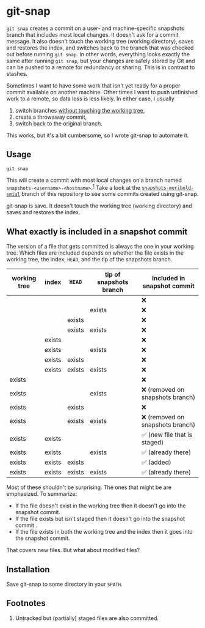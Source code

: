 # git-snap

`git snap` creates a commit on a user- and machine-specific snapshots branch that includes
most local changes.  It doesn't ask for a commit message.  It also doesn't touch the
working tree (working directory), saves and restores the index, and switches back to the
branch that was checked out before running `git snap`.  In other words, everything looks
exactly the same after running `git snap`, but your changes are safely stored by Git and
can be pushed to a remote for redundancy or sharing.  This is in contrast to stashes.

Sometimes I want to have some work that isn't yet ready for a proper commit available on
another machine.  Other times I want to push unfinished work to a remote, so data loss is
less likely.  In either case, I usually

1.  switch branches [without touching the working tree][1],
2.  create a throwaway commit,
3.  switch back to the original branch.

This works, but it's a bit cumbersome, so I wrote git-snap to automate it.

## Usage

    git snap

This will create a commit with most local changes on a branch named
`snapshots-<username>-<hostname>`.<sup>[1](#user-content-footnote-1)</sup>  Take a look at
the [`snapshots-meribold-smial`][3] branch of this repository to see some commits created
using git-snap.

git-snap is save.  It doesn't touch the working tree (working directory) and saves and
restores the index.

## What exactly is included in a snapshot commit

The version of a file that gets committed is always the one in your working tree.  Which
files are included depends on whether the file exists in the working tree, the index,
`HEAD`, and the tip of the snapshots branch.

| working tree | index  | `HEAD` | tip of snapshots branch | included in snapshot commit      |
|--------------|--------|--------|-------------------------|----------------------------------|
|              |        |        |                         | ❌                               |
|              |        |        | exists                  | ❌                               |
|              |        | exists |                         | ❌                               |
|              |        | exists | exists                  | ❌                               |
|              | exists |        |                         | ❌                               |
|              | exists |        | exists                  | ❌                               |
|              | exists | exists |                         | ❌                               |
|              | exists | exists | exists                  | ❌                               |
| exists       |        |        |                         | ❌                               |
| exists       |        |        | exists                  | ❌ (removed on snapshots branch) |
| exists       |        | exists |                         | ❌                               |
| exists       |        | exists | exists                  | ❌ (removed on snapshots branch) |
| exists       | exists |        |                         | ✅ (new file that is staged)     |
| exists       | exists |        | exists                  | ✅ (already there)               |
| exists       | exists | exists |                         | ✅ (added)                       |
| exists       | exists | exists | exists                  | ✅ (already there)               |

Most of these shouldn't be surprising.  The ones that might be are emphasized.  To
summarize:

*   If the file doesn't exist in the working tree then it doesn't go into the snapshot
    commit.
*   If the file exists but isn't staged then it doesn't go into the snapshot commit .
*   If the file exists in both the working tree and the index then it goes into the
    snapshot commit.

That covers new files.  But what about modified files?

## Installation

Save git-snap to some directory in your `$PATH`.

## Footnotes

<ol>
<li id="footnote-1">
Untracked but (partially) staged files are also committed.
</li>
</ol>

[1]: https://stackoverflow.com/q/6070179
     "Switching branches without touching the working tree?"
[2]: https://git-scm.com/book/en/v2/Git-Tools-Reset-Demystified#_the_index
     "Git Tools - Reset Demystified - Pro Git"
[3]: https://github.com/meribold/git-snap/commits/snapshots-meribold-smial
